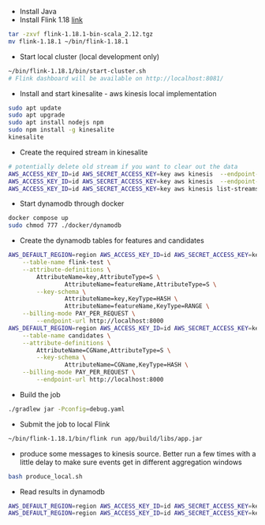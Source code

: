 - Install Java
- Install Flink 1.18 [link](https://flink.apache.org/downloads/)
```bash
tar -zxvf flink-1.18.1-bin-scala_2.12.tgz
mv flink-1.18.1 ~/bin/flink-1.18.1
```
- Start local cluster (local development only)
```bash
~/bin/flink-1.18.1/bin/start-cluster.sh
# Flink dashboard will be available on http://localhost:8081/
```
- Install and start kinesalite - aws kinesis local implementation
```bash
sudo apt update
sudo apt upgrade
sudo apt install nodejs npm
sudo npm install -g kinesalite
kinesalite
```
- Create the required stream in kinesalite
```bash
# potentially delete old stream if you want to clear out the data
AWS_ACCESS_KEY_ID=id AWS_SECRET_ACCESS_KEY=key aws kinesis  --endpoint-url http://localhost:4567 --region us-east-1 delete-stream --stream-name flink-test
AWS_ACCESS_KEY_ID=id AWS_SECRET_ACCESS_KEY=key aws kinesis  --endpoint-url http://localhost:4567 --region us-east-1 create-stream --stream-name flink-test --shard-count 1
AWS_ACCESS_KEY_ID=id AWS_SECRET_ACCESS_KEY=key aws kinesis list-streams --endpoint-url http://localhost:4567 --region us-east-1
```
- Start dynamodb through docker
```bash
docker compose up
sudo chmod 777 ./docker/dynamodb
```
- Create the dynamodb tables for features and candidates
```bash
AWS_DEFAULT_REGION=region AWS_ACCESS_KEY_ID=id AWS_SECRET_ACCESS_KEY=key aws dynamodb create-table \
    --table-name flink-test \
    --attribute-definitions \
        AttributeName=key,AttributeType=S \
				AttributeName=featureName,AttributeType=S \
		--key-schema \
		        AttributeName=key,KeyType=HASH \
		        AttributeName=featureName,KeyType=RANGE \
    --billing-mode PAY_PER_REQUEST \
		--endpoint-url http://localhost:8000
AWS_DEFAULT_REGION=region AWS_ACCESS_KEY_ID=id AWS_SECRET_ACCESS_KEY=key aws dynamodb create-table \
    --table-name candidates \
    --attribute-definitions \
        AttributeName=CGName,AttributeType=S \
		--key-schema \
		        AttributeName=CGName,KeyType=HASH \
    --billing-mode PAY_PER_REQUEST \
		--endpoint-url http://localhost:8000
```
- Build the job
```bash
./gradlew jar -Pconfig=debug.yaml
```
- Submit the job to local Flink
```bash
~/bin/flink-1.18.1/bin/flink run app/build/libs/app.jar
```
- produce some messages to kinesis source. Better run a few times with a little delay to make sure events get in different aggregation windows
```bash
bash produce_local.sh
```
- Read results in dynamodb
```bash
AWS_DEFAULT_REGION=region AWS_ACCESS_KEY_ID=id AWS_SECRET_ACCESS_KEY=key aws dynamodb --endpoint-url http://localhost:8000 scan --table-name flink-test
AWS_DEFAULT_REGION=region AWS_ACCESS_KEY_ID=id AWS_SECRET_ACCESS_KEY=key aws dynamodb --endpoint-url http://localhost:8000 scan --table-name candidates
```
